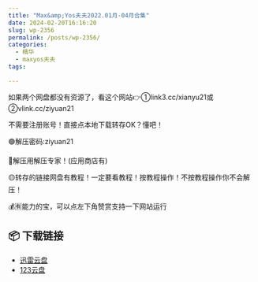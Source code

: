 ```yaml
---
title: "Max&amp;Yos夫夫2022.01月-04月合集"
date: 2024-02-20T16:16:20
slug: wp-2356
permalink: /posts/wp-2356/
categories:
  - 精华
  - maxyos夫夫
tags:

---
```


如果两个网盘都没有资源了，看这个网站👉①link3.cc/xianyu21或②vlink.cc/ziyuan21

不需要注册账号！直接点本地下载转存OK？懂吧！

🟢解压密码:ziyuan21

🔵解压用解压专家！(应用商店有)

🟡转存的链接网盘有教程！一定要看教程！按教程操作！不按教程操作你不会解压！

💰🈶能力的宝，可以点左下角赞赏支持一下网站运行

## 📦 下载链接
- [迅雷云盘](https://blziyuan21.com/pay-download/2356?key=eaa62842dd&down_id=0)
- [123云盘](https://blziyuan21.com/pay-download/2356?key=eaa62842dd&down_id=1)

